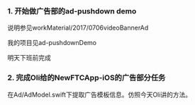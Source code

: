 ### 1. 开始做广告部的ad-pushdown demo
说明参见workMaterial/2017/0706videoBannerAd

我的项目见ad-pushdownDemo

明天下班前完成

### 2. 完成Oli给的NewFTCApp-iOS的广告部分任务
在Ad/AdModel.swift下提取广告模板信息。仿照今天Oli讲的方法。